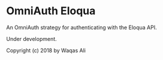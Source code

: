 OmniAuth Eloqua
================

An OmniAuth strategy for authenticating with the Eloqua API.

Under development.

Copyright (c) 2018 by Waqas Ali